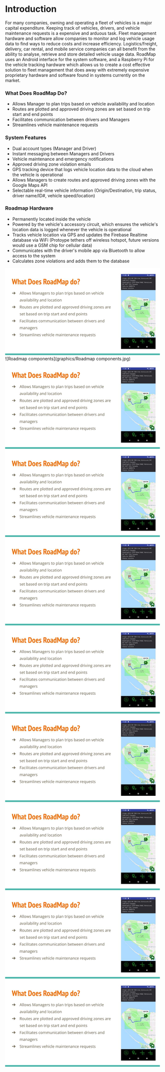# Introduction #

For many companies, owning and operating a fleet of vehicles is a major capital expenditure.  Keeping track of vehicles, drivers, and vehicle maintenance requests is a expensive and arduous task. Fleet management hardware and software allow companies to monitor and  log vehicle usage data to find ways to reduce costs and increase efficiency.  Logistics/freight, delivery, car rental, and mobile service companies can all benefit from the ability to analyse, retrieve and store detailed vehicle usage data.  RoadMap uses an Android interface for the system software, and a Raspberry Pi for the vehicle tracking hardware which allows us to create a cost effective solution to fleet management that does away with extremely expensive proprietary hardware and software found in systems currently on the market. 

### What Does RoadMap Do? ###

* Allows Manager to plan trips based on vehicle availability and location
* Routes are plotted and approved driving zones are set based on trip start and end points
* Facilitates communication between drivers and Managers
* Streamlines vehicle maintenance requests

### System Features ###

* Dual account types (Manager and Driver)
* Instant messaging between Managers and Drivers
* Vehicle maintenance and emergency notifications
* Approved driving zone violation emails
* GPS tracking device that logs vehicle location data to the cloud when the vehicle is operational
* Allows Managers to create routes and approved driving zones with the Google Maps API
* Selectable real-time vehicle information (Origin/Destination, trip status, driver name/ID#, vehicle speed/location)


### Roadmap Hardware ###

* Permanently located inside the vehicle
* Powered by the vehicle's accessory circuit, which ensures the vehicle's location data is logged whenever the vehicle is operational
* Tracks vehicle location via GPS and updates the Firebase Realtime database via WiFi (Protoype tethers off wireless hotspot, future versions would use a GSM chip for cellular data)
* Communicates with the driver's mobile app via Bluetooth to allow access to the system 
* Calculates zone violations and adds them to the database

![What does Roadmap do](graphics/What_does_roadmap_do.jpg)
![Roadmap components](graphics/Roadmap components.jpg)
![What does Roadmap do](graphics/What_does_roadmap_do.jpg)
![What does Roadmap do](graphics/What_does_roadmap_do.jpg)
![What does Roadmap do](graphics/What_does_roadmap_do.jpg)
![What does Roadmap do](graphics/What_does_roadmap_do.jpg)
![What does Roadmap do](graphics/What_does_roadmap_do.jpg)
![What does Roadmap do](graphics/What_does_roadmap_do.jpg)
![What does Roadmap do](graphics/What_does_roadmap_do.jpg)
![What does Roadmap do](graphics/What_does_roadmap_do.jpg)